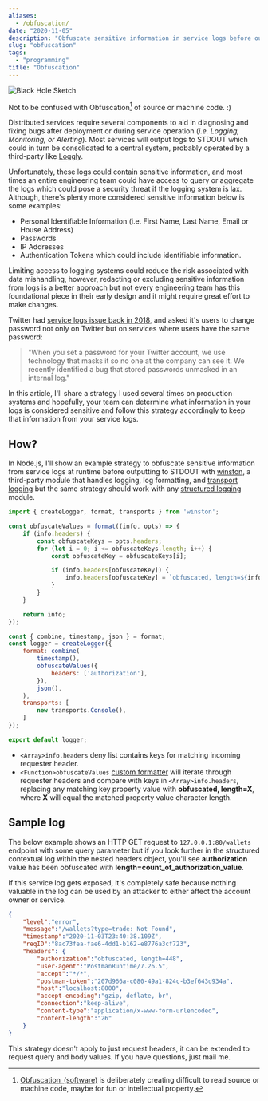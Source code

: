 ```yaml
---
aliases:
  - /obfuscation/
date: "2020-11-05"
description: "Obfuscate sensitive information in service logs before outputting to STDOUT"
slug: "obfuscation"
tags:
  - "programming"
title: "Obfuscation"
---
```



![Black Hole Sketch][]


Not to be confused with Obfuscation[^1] of source or machine code. :)

Distributed services require several components to aid in diagnosing and fixing bugs after deployment or during service operation (*i.e. Logging, Monitoring, or Alerting*). Most services will output logs to STDOUT which could in turn be consolidated to a central system, probably operated by a third-party like [Loggly][].

Unfortunately, these logs could contain sensitive information, and most times an entire engineering team could have access to query or aggregate the logs which could pose a security threat if the logging system is lax. Although, there's plenty more considered sensitive information below is some examples:

- Personal Identifiable Information (i.e. First Name, Last Name, Email or House Address)
- Passwords
- IP Addresses
- Authentication Tokens which could include identifiable information.

Limiting access to logging systems could reduce the risk associated with data mishandling, however, redacting or excluding sensitive information from logs is a better approach but not every engineering team has this foundational piece in their early design and it might require great effort to make changes.

Twitter had [service logs issue back in 2018][], and asked it's users to change password not only on Twitter but on services where users have the same password:

> "When you set a password for your Twitter account, we use technology that masks it so no one at the company can see it. We recently identified a bug that stored passwords unmasked in an internal log."

In this article, I'll share a strategy I used several times on production systems and hopefully, your team can determine what information in your logs is considered sensitive and follow this strategy accordingly to keep that information from your service logs.

## How?

In Node.js, I'll show an example strategy to obfuscate sensitive information from service logs at runtime before outputting to STDOUT with [winston][], a third-party module that handles logging, log formatting, and [transport logging][] but the same strategy should work with any [structured logging][] module.

```javascript
import { createLogger, format, transports } from 'winston';

const obfuscateValues = format((info, opts) => {
    if (info.headers) {
        const obfuscateKeys = opts.headers;
        for (let i = 0; i <= obfuscateKeys.length; i++) {
            const obfuscateKey = obfuscateKeys[i];

            if (info.headers[obfuscateKey]) {
                info.headers[obfuscateKey] = `obfuscated, length=${info.headers[obfuscateKey].length}`;
            }
        }
    }

    return info;
});

const { combine, timestamp, json } = format;
const logger = createLogger({
    format: combine(
        timestamp(),
        obfuscateValues({
            headers: ['authorization'],
        }),
        json(),
    ),
    transports: [
        new transports.Console(),
    ]
});

export default logger;
```

- `<Array>info.headers` deny list contains keys for matching incoming requester header.
- `<Function>obfuscateValues` [custom formatter][] will iterate through requester headers and compare with keys in `<Array>info.headers`, replacing any matching key property value with **obfuscated, length=X**, where **X** will equal the matched property value character length.


## Sample log

The below example shows an HTTP GET request to `127.0.0.1:80/wallets` endpoint with some query parameter but if you look further in the structured contextual log within the nested headers object, you'll see **authorization** value has been obfuscated with **length=count_of_authorization_value**.

If this service log gets exposed, it's completely safe because nothing valuable in the log can be used by an attacker to either affect the account owner or service.

```json
{
	"level":"error",
	"message":"/wallets?type=trade: Not Found",
	"timestamp":"2020-11-03T23:40:38.109Z",
	"reqID":"8ac73fea-fae6-4dd1-b162-e8776a3cf723",
	"headers": {
		"authorization":"obfuscated, length=448",
		"user-agent":"PostmanRuntime/7.26.5",
		"accept":"*/*",
		"postman-token":"207d966a-c080-49a1-824c-b3ef643d934a",
		"host":"localhost:8000",
		"accept-encoding":"gzip, deflate, br",
		"connection":"keep-alive",
		"content-type":"application/x-www-form-urlencoded",
		"content-length":"26"
	}
}
```

This strategy doesn't apply to just request headers, it can be extended to request query and body values. If you have questions, just mail me.

  [^1]: [Obfuscation_(software)][] is deliberately creating difficult to read source or machine code, maybe for fun or intellectual property.

  [Black Hole Sketch]: /static/images/2020/black-hole-sketch.png "Black Hole Sketch"
  [Loggly]: https://www.loggly.com "Log Analysis | Log Management by Loggly"
  [service logs issue back in 2018]: https://blog.twitter.com/official/en_us/topics/company/2018/keeping-your-account-secure.html "Keeping your account secure"
  [winston]: https://www.npmjs.com/package/winston "winston - npm"
  [transport logging]: https://github.com/winstonjs/winston/blob/HEAD/docs/transports.md#additional-transports "winston/transport.md - GitHub"
  [structured logging]: https://www.sumologic.com/glossary/structured-logging/ "What is Structured Logging | Sumo Logic"
  [custom formatter]: https://www.npmjs.com/package/winston#creating-custom-formats "winston - npm"
  [Obfuscation_(software)]: https://en.wikipedia.org/wiki/Obfuscation_(software) "Obfuscation (software) - Wikipedia"
